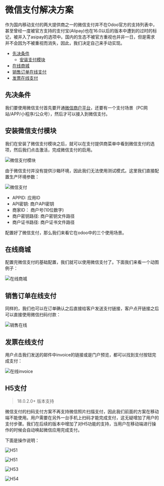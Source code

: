 # 微信支付解决方案

作为国内移动支付的两大提供商之一的微信支付并不在Odoo官方的支持列表中，甚至曾经一度被官方支持的支付宝(Alipay)也在16.0以后的版本中遭到的过时的标记，被并入了asipay的选项中。国内的生态不被官方重视也并非一日，但是需求并不会因为不被重视而消失，因此，我们决定自己来手动实现。

* [先决条件](#先决条件)
  * [安装支付模块](#安装微信支付模块)
* [在线商城](#在线商城)
* [销售订单在线支付](#销售订单在线支付)
* [发票在线支付](#发票在线支付)

## 先决条件

我们要使用微信支付首先要开通[微信商户平台](https://pay.weixin.qq.com/)，还要有一个支付场景（PC网站/APP/小程序/公众号），然后才可以接入到微信支付。

## 安装微信支付模块

我们在安装了微信支付模块之后，就可以在支付提供商菜单中看到微信支付的选项，然后我们点击激活，完成微信支付的启用。

![微信支付模块](./images/wechatpay4.png)

由于微信支付并没有提供沙箱环境，因此我们无法使用测试模式。这里我们直接配置生产环境参数：

![微信支付](./images/wechatpay5.png)

* APPID: 应用ID
* API密钥: 商户API密钥
* 商家ID： 商户号(10位数字)
* 商户密钥路径: 商户密钥文件路径
* 商户证书路径: 商户证书文件路径

配置好了微信支付，那么我们来看它在odoo中的三个使用场景。

## 在线商城

配置完微信支付的基础配置，我们就可以使用微信支付了。下面我们来看一个动图例子：

![在线商城](./images/wechatpay1.gif)

## 销售订单在线支付

同样的，我们也可以在订单确认之后直接给客户发送支付链接，客户点开链接之后可以直接使用微信扫码付款：

![销售在线](./images/wechatpay22.gif)

## 发票在线支付

用户点击我们发送的邮件中invoice的链接或是门户预览，都可以找到支付按钮完成支付：

![在线invoice](./images/wechatpay33.gif)

## H5支付

> 18.0.2.0+ 版本支持

微信支付的扫码支付方案不再支持微信照片扫描支付，因此我们前面的方案在移动端不能使用。用户需要在另外一台手机上扫码才能完成支付，这无疑增加了用户的支付步骤。我们在后续的版本中增加了对H5功能的支持，当用户在移动端进行操作的时候会自动唤起微信应用完成支付。

下面是操作说明：

![H51](./images/WXH51.png)

![H51](./images/WXH52.png)

![H53](./images/WXH53.png)

![H54](./images/WXH54.png)
